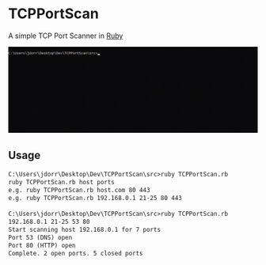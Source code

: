# TCPPortScan
A simple TCP Port Scanner in [Ruby](https://www.ruby-lang.org/en/)

![Screenshot](https://github.com/James-P-D/TCPPortScan/blob/master/screenshot.gif)

## Usage

```
C:\Users\jdorr\Desktop\Dev\TCPPortScan\src>ruby TCPPortScan.rb
ruby TCPPortScan.rb host ports
e.g. ruby TCPPortScan.rb host.com 80 443
e.g. ruby TCPPortScan.rb 192.168.0.1 21-25 80 443

C:\Users\jdorr\Desktop\Dev\TCPPortScan\src>ruby TCPPortScan.rb 192.168.0.1 21-25 53 80
Start scanning host 192.168.0.1 for 7 ports
Port 53 (DNS) open
Port 80 (HTTP) open
Complete. 2 open ports. 5 closed ports
```
